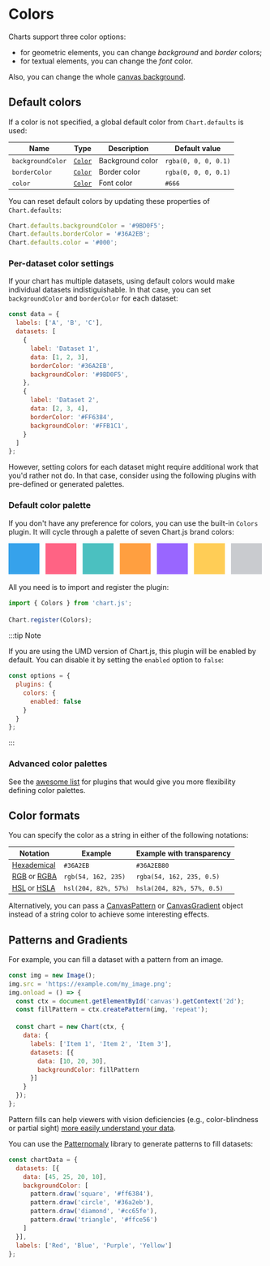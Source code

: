 # Colors

Charts support three color options:
* for geometric elements, you can change *background* and *border* colors;
* for textual elements, you can change the *font* color.

Also, you can change the whole [canvas background](../configuration/canvas-background.html).

## Default colors

If a color is not specified, a global default color from `Chart.defaults` is used:

| Name | Type | Description | Default value
| ---- | ---- | ----------- | -------------
| `backgroundColor` | [`Color`](../api/#color) | Background color | `rgba(0, 0, 0, 0.1)`
| `borderColor` | [`Color`](../api/#color) | Border color | `rgba(0, 0, 0, 0.1)`
| `color` | [`Color`](../api/#color) | Font color | `#666`

You can reset default colors by updating these properties of `Chart.defaults`:

```javascript
Chart.defaults.backgroundColor = '#9BD0F5';
Chart.defaults.borderColor = '#36A2EB';
Chart.defaults.color = '#000';
```

### Per-dataset color settings

If your chart has multiple datasets, using default colors would make individual datasets indistiguishable. In that case, you can set `backgroundColor` and `borderColor` for each dataset:

```javascript
const data = {
  labels: ['A', 'B', 'C'],
  datasets: [
    {
      label: 'Dataset 1',
      data: [1, 2, 3],
      borderColor: '#36A2EB',
      backgroundColor: '#9BD0F5',
    },
    {
      label: 'Dataset 2',
      data: [2, 3, 4],
      borderColor: '#FF6384',
      backgroundColor: '#FFB1C1',
    }
  ]
};
```

However, setting colors for each dataset might require additional work that you'd rather not do. In that case, consider using the following plugins with pre-defined or generated palettes.

### Default color palette

If you don't have any preference for colors, you can use the built-in `Colors` plugin. It will cycle through a palette of seven Chart.js brand colors:

<div style="max-width: 500px;">

![Colors plugin palette](./colors-plugin-palette.png)

</div>

All you need is to import and register the plugin:

```javascript
import { Colors } from 'chart.js';

Chart.register(Colors);
```

:::tip Note

If you are using the UMD version of Chart.js, this plugin will be enabled by default. You can disable it by setting the `enabled` option to `false`:

```js
const options = {
  plugins: {
    colors: {
      enabled: false
    }
  }
};
```

:::

### Advanced color palettes

See the [awesome list](https://github.com/chartjs/awesome#plugins) for plugins that would give you more flexibility defining color palettes.

## Color formats

You can specify the color as a string in either of the following notations:

| Notation | Example | Example with transparency
| -------- | ------- | -------------------------
| [Hexademical](https://developer.mozilla.org/en-US/docs/Web/CSS/hex-color) | `#36A2EB` | `#36A2EB80`
| [RGB](https://developer.mozilla.org/en-US/docs/Web/CSS/color_value/rgb) or [RGBA](https://developer.mozilla.org/en-US/docs/Web/CSS/color_value/rgba) | `rgb(54, 162, 235)` | `rgba(54, 162, 235, 0.5)`
| [HSL](https://developer.mozilla.org/en-US/docs/Web/CSS/color_value/hsl) or [HSLA](https://developer.mozilla.org/en-US/docs/Web/CSS/color_value/hsla) | `hsl(204, 82%, 57%)` | `hsla(204, 82%, 57%, 0.5)`

Alternatively, you can pass a [CanvasPattern](https://developer.mozilla.org/en-US/docs/Web/API/CanvasPattern) or [CanvasGradient](https://developer.mozilla.org/en/docs/Web/API/CanvasGradient) object instead of a string color to achieve some interesting effects.

## Patterns and Gradients

For example, you can fill a dataset with a pattern from an image.

```javascript
const img = new Image();
img.src = 'https://example.com/my_image.png';
img.onload = () => {
  const ctx = document.getElementById('canvas').getContext('2d');
  const fillPattern = ctx.createPattern(img, 'repeat');

  const chart = new Chart(ctx, {
    data: {
      labels: ['Item 1', 'Item 2', 'Item 3'],
      datasets: [{
        data: [10, 20, 30],
        backgroundColor: fillPattern
      }]
    }
  });
};
```
Pattern fills can help viewers with vision deficiencies (e.g., color-blindness or partial sight) [more easily understand your data](http://betweentwobrackets.com/data-graphics-and-colour-vision/).

You can use the [Patternomaly](https://github.com/ashiguruma/patternomaly) library to generate patterns to fill datasets:

```javascript
const chartData = {
  datasets: [{
    data: [45, 25, 20, 10],
    backgroundColor: [
      pattern.draw('square', '#ff6384'),
      pattern.draw('circle', '#36a2eb'),
      pattern.draw('diamond', '#cc65fe'),
      pattern.draw('triangle', '#ffce56')
    ]
  }],
  labels: ['Red', 'Blue', 'Purple', 'Yellow']
};
```
